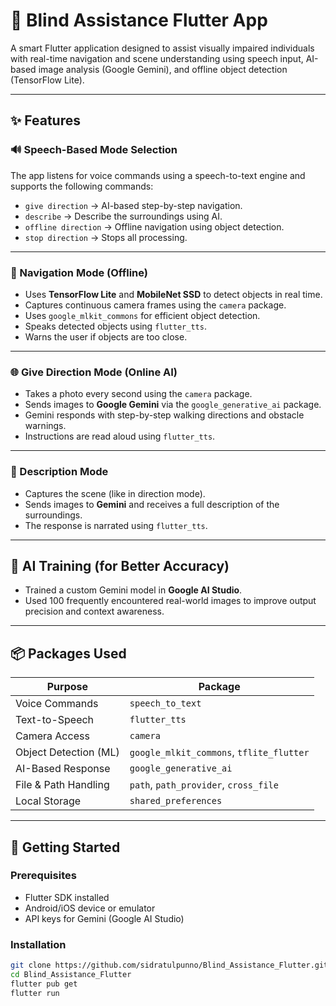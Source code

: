 # 🦯 Blind Assistance Flutter App

A smart Flutter application designed to assist visually impaired individuals with real-time
navigation and scene understanding using speech input, AI-based image analysis (Google Gemini), and
offline object detection (TensorFlow Lite).

---

## ✨ Features

### 🔊 Speech-Based Mode Selection

The app listens for voice commands using a speech-to-text engine and supports the following
commands:

- `give direction` → AI-based step-by-step navigation.
- `describe` → Describe the surroundings using AI.
- `offline direction` → Offline navigation using object detection.
- `stop direction` → Stops all processing.

---

### 🧭 Navigation Mode (Offline)

- Uses **TensorFlow Lite** and **MobileNet SSD** to detect objects in real time.
- Captures continuous camera frames using the `camera` package.
- Uses `google_mlkit_commons` for efficient object detection.
- Speaks detected objects using `flutter_tts`.
- Warns the user if objects are too close.

---

### 🌐 Give Direction Mode (Online AI)

- Takes a photo every second using the `camera` package.
- Sends images to **Google Gemini** via the `google_generative_ai` package.
- Gemini responds with step-by-step walking directions and obstacle warnings.
- Instructions are read aloud using `flutter_tts`.

---

### 📝 Description Mode

- Captures the scene (like in direction mode).
- Sends images to **Gemini** and receives a full description of the surroundings.
- The response is narrated using `flutter_tts`.

---

## 🧠 AI Training (for Better Accuracy)

- Trained a custom Gemini model in **Google AI Studio**.
- Used 100 frequently encountered real-world images to improve output precision and context
  awareness.

---

## 📦 Packages Used

| Purpose               | Package                                  |
|-----------------------|------------------------------------------|
| Voice Commands        | `speech_to_text`                         |
| Text-to-Speech        | `flutter_tts`                            |
| Camera Access         | `camera`                                 |
| Object Detection (ML) | `google_mlkit_commons`, `tflite_flutter` |
| AI-Based Response     | `google_generative_ai`                   |
| File & Path Handling  | `path`, `path_provider`, `cross_file`    |
| Local Storage         | `shared_preferences`                     |

---

## 🚀 Getting Started

### Prerequisites

- Flutter SDK installed
- Android/iOS device or emulator
- API keys for Gemini (Google AI Studio)

### Installation

```bash
git clone https://github.com/sidratulpunno/Blind_Assistance_Flutter.git
cd Blind_Assistance_Flutter
flutter pub get
flutter run
